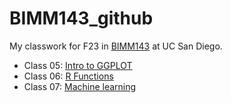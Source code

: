 # BIMM143_github
My classwork for F23 in [BIMM143](https://bioboot.github.io/bimm143_F23/) at UC San Diego. 

- Class 05: [Intro to GGPLOT](https://github.com/nicolenashed/BIMM143_github/blob/main/class05/class05.pdf) 
- Class 06: [R Functions](https://github.com/nicolenashed/BIMM143_github/blob/main/class06/class06.pdf) 
- Class 07: [Machine learning](https://github.com/nicolenashed/BIMM143_github/blob/main/class07/class07.pdf)
